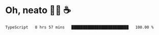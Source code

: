 # Oh, neato 🧑‍💻 ☕

<!--START_SECTION:waka-->

```txt
TypeScript   8 hrs 57 mins   █████████████████████████   100.00 %
```

<!--END_SECTION:waka-->
